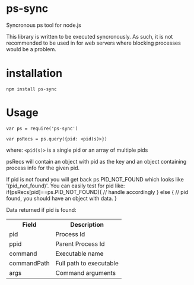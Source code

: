 # ps-sync
Syncronous ps tool for node.js

This library is written to be executed syncronously. As such, it is not recommended
to be used in for web servers where blocking processes would be a problem.

# installation
    npm install ps-sync


# Usage
    var ps = require('ps-sync')
    
    var psRecs = ps.query({pid: <pid(s)>})
    
where: `<pid(s)>` is a single pid or an array of multiple pids
    
psRecs will contain an object with pid as the key and an 
object containing process info for the given pid. 

If pid is not found you will get back ps.PID_NOT_FOUND which looks like '(pid_not_found)'. You can easily test for pid like: 
    if(psRecs[pid]==ps.PID_NOT_FOUND){
        // handle accordingly
    } else {
        // pid found, you should have an object with data.
    }

    
Data returned if pid is found:

<table>
<tr>
<th>Field</th>
<th>Description</th>
</tr><tr>
<td>pid</td>
<td>Process Id</td>
</tr><tr>
<td>ppid</td>
<td>Parent Process Id</td>
</tr><tr>
<td>command</td>
<td>Executable name</td>
</tr><tr>
<td>commandPath</td>
<td>Full path to executable</td>
</tr><tr>
<td>args</td>
<td>Command arguments</td>
</tr>
</table>